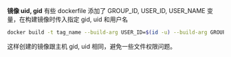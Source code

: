 **镜像 uid, gid**
有些 dockerfile 添加了 GROUP_ID, USER_ID, USER_NAME 变量，在构建镜像时传入指定 gid, uid 和用户名  
```bash
docker build -t tag_name --build-arg USER_ID=$(id -u) --build-arg GROUP_ID=$(id -g) --build-arg USER_NAME=user_name .
```

这样创建的镜像跟主机 gid, uid 相同，避免一些文件权限问题。
